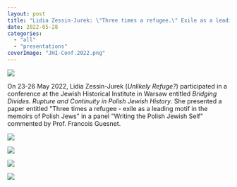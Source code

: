 ```yaml
---
layout: post
title: "Lidia Zessin-Jurek: \"Three times a refugee.\" Exile as a leading motif in the memoirs of Polish Jews"
date: 2022-05-28
categories: 
  - "all"
  - "presentations"
coverImage: "JHI-Conf.2022.png"
---
```


![](/assets/images/JHI-Conf.2022.png)

On 23-26 May 2022, Lidia Zessin-Jurek (_Unlikely Refuge?_) participated in a conference at the Jewish Historical Institute in Warsaw entitled _Bridging Divides. Rupture and Continuity in Polish Jewish History_. She presented a paper entitled "Three times a refugee - exile as a leading motif in the memoirs of Polish Jews" in a panel "Writing the Polish Jewish Self" commented by Prof. Francois Guesnet.

![](/assets/images/0001-1-724x1024.jpg)

![](/assets/images/0002-1-724x1024.jpg)

![](/assets/images/0003-724x1024.jpg)

![](/assets/images/0004-724x1024.jpg)
